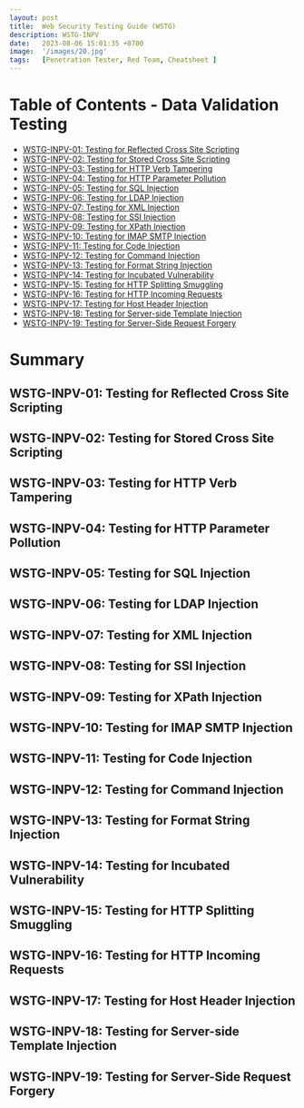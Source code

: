```yaml
---
layout: post
title:  Web Security Testing Guide (WSTG)
description: WSTG-INPV
date:   2023-08-06 15:01:35 +0700
image:  '/images/20.jpg'
tags:   [Penetration Tester, Red Team, Cheatsheet ]
---
```


# Table of Contents - Data Validation Testing

- [WSTG-INPV-01: Testing for Reflected Cross Site Scripting](#wstg-inpv-01-testing-for-reflected-cross-site-scripting)
- [WSTG-INPV-02: Testing for Stored Cross Site Scripting](#wstg-inpv-02-testing-for-stored-cross-site-scripting)
- [WSTG-INPV-03: Testing for HTTP Verb Tampering](#wstg-inpv-03-testing-for-http-verb-tampering)
- [WSTG-INPV-04: Testing for HTTP Parameter Pollution](#wstg-inpv-04-testing-for-http-parameter-pollution)
- [WSTG-INPV-05: Testing for SQL Injection](#wstg-inpv-05-testing-for-sql-injection)
- [WSTG-INPV-06: Testing for LDAP Injection](#wstg-inpv-06-testing-for-ldap-injection)
- [WSTG-INPV-07: Testing for XML Injection](#wstg-inpv-07-testing-for-xml-injection)
- [WSTG-INPV-08: Testing for SSI Injection](#wstg-inpv-08-testing-for-ssi-injection)
- [WSTG-INPV-09: Testing for XPath Injection](#wstg-inpv-09-testing-for-xpath-injection)
- [WSTG-INPV-10: Testing for IMAP SMTP Injection](#wstg-inpv-10-testing-for-imap-smtp-injection)
- [WSTG-INPV-11: Testing for Code Injection](#wstg-inpv-11-testing-for-code-injection)
- [WSTG-INPV-12: Testing for Command Injection](#wstg-inpv-12-testing-for-command-injection)
- [WSTG-INPV-13: Testing for Format String Injection](#wstg-inpv-13-testing-for-format-string-injection)
- [WSTG-INPV-14: Testing for Incubated Vulnerability](#wstg-inpv-14-testing-for-incubated-vulnerability)
- [WSTG-INPV-15: Testing for HTTP Splitting Smuggling](#wstg-inpv-15-testing-for-http-splitting-smuggling)
- [WSTG-INPV-16: Testing for HTTP Incoming Requests](#wstg-inpv-16-testing-for-http-incoming-requests)
- [WSTG-INPV-17: Testing for Host Header Injection](#wstg-inpv-17-testing-for-host-header-injection)
- [WSTG-INPV-18: Testing for Server-side Template Injection](#wstg-inpv-18-testing-for-server-side-template-injection)
- [WSTG-INPV-19: Testing for Server-Side Request Forgery](#wstg-inpv-19-testing-for-server-side-request-forgery)

# Summary

## WSTG-INPV-01: Testing for Reflected Cross Site Scripting <a id="wstg-inpv-01-testing-for-reflected-cross-site-scripting"></a>

<!-- Your content for WSTG-INPV-01: Testing for Reflected Cross Site Scripting goes here -->

## WSTG-INPV-02: Testing for Stored Cross Site Scripting <a id="wstg-inpv-02-testing-for-stored-cross-site-scripting"></a>

<!-- Your content for WSTG-INPV-02: Testing for Stored Cross Site Scripting goes here -->

## WSTG-INPV-03: Testing for HTTP Verb Tampering <a id="wstg-inpv-03-testing-for-http-verb-tampering"></a>

<!-- Your content for WSTG-INPV-03: Testing for HTTP Verb Tampering goes here -->

## WSTG-INPV-04: Testing for HTTP Parameter Pollution <a id="wstg-inpv-04-testing-for-http-parameter-pollution"></a>

<!-- Your content for WSTG-INPV-04: Testing for HTTP Parameter Pollution goes here -->

## WSTG-INPV-05: Testing for SQL Injection <a id="wstg-inpv-05-testing-for-sql-injection"></a>

<!-- Your content for WSTG-INPV-05: Testing for SQL Injection goes here -->

## WSTG-INPV-06: Testing for LDAP Injection <a id="wstg-inpv-06-testing-for-ldap-injection"></a>

<!-- Your content for WSTG-INPV-06: Testing for LDAP Injection goes here -->

## WSTG-INPV-07: Testing for XML Injection <a id="wstg-inpv-07-testing-for-xml-injection"></a>

<!-- Your content for WSTG-INPV-07: Testing for XML Injection goes here -->

## WSTG-INPV-08: Testing for SSI Injection <a id="wstg-inpv-08-testing-for-ssi-injection"></a>

<!-- Your content for WSTG-INPV-08: Testing for SSI Injection goes here -->

## WSTG-INPV-09: Testing for XPath Injection <a id="wstg-inpv-09-testing-for-xpath-injection"></a>

<!-- Your content for WSTG-INPV-09: Testing for XPath Injection goes here -->

## WSTG-INPV-10: Testing for IMAP SMTP Injection <a id="wstg-inpv-10-testing-for-imap-smtp-injection"></a>

<!-- Your content for WSTG-INPV-10: Testing for IMAP SMTP Injection goes here -->

## WSTG-INPV-11: Testing for Code Injection <a id="wstg-inpv-11-testing-for-code-injection"></a>

<!-- Your content for WSTG-INPV-11: Testing for Code Injection goes here -->

## WSTG-INPV-12: Testing for Command Injection <a id="wstg-inpv-12-testing-for-command-injection"></a>

<!-- Your content for WSTG-INPV-12: Testing for Command Injection goes here -->

## WSTG-INPV-13: Testing for Format String Injection <a id="wstg-inpv-13-testing-for-format-string-injection"></a>

<!-- Your content for WSTG-INPV-13: Testing for Format String Injection goes here -->

## WSTG-INPV-14: Testing for Incubated Vulnerability <a id="wstg-inpv-14-testing-for-incubated-vulnerability"></a>

<!-- Your content for WSTG-INPV-14: Testing for Incubated Vulnerability goes here -->

## WSTG-INPV-15: Testing for HTTP Splitting Smuggling <a id="wstg-inpv-15-testing-for-http-splitting-smuggling"></a>

<!-- Your content for WSTG-INPV-15: Testing for HTTP Splitting Smuggling goes here -->

## WSTG-INPV-16: Testing for HTTP Incoming Requests <a id="wstg-inpv-16-testing-for-http-incoming-requests"></a>

<!-- Your content for WSTG-INPV-16: Testing for HTTP Incoming Requests goes here -->

## WSTG-INPV-17: Testing for Host Header Injection <a id="wstg-inpv-17-testing-for-host-header-injection"></a>

<!-- Your content for WSTG-INPV-17: Testing for Host Header Injection goes here -->

## WSTG-INPV-18: Testing for Server-side Template Injection <a id="wstg-inpv-18-testing-for-server-side-template-injection"></a>

<!-- Your content for WSTG-INPV-18: Testing for Server-side Template Injection goes here -->

## WSTG-INPV-19: Testing for Server-Side Request Forgery <a id="wstg-inpv-19-testing-for-server-side-request-forgery"></a>

<!-- Your content for WSTG-INPV-19: Testing for Server-Side Request Forgery goes here -->
